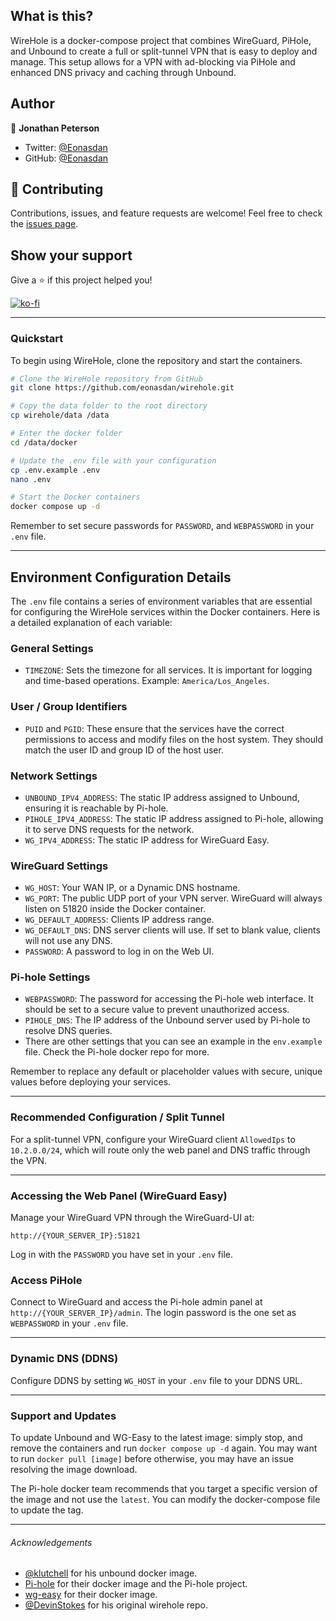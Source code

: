 
## What is this?

WireHole is a docker-compose project that combines WireGuard, PiHole, and Unbound to create a full or split-tunnel VPN that is easy to deploy and manage. This setup allows for a VPN with ad-blocking via PiHole and enhanced DNS privacy and caching through Unbound.

## Author

👤 **Jonathan Peterson**

- Twitter: [@Eonasdan](https://twitter.com/Eonasdan)
- GitHub: [@Eonasdan](https://github.com/Eonasdan)

## 🤝 Contributing

Contributions, issues, and feature requests are welcome! Feel free to check the [issues page](https://github.com/Eonasdan/wirehole/issues).

## Show your support

Give a ⭐ if this project helped you!

[![ko-fi](https://ko-fi.com/img/githubbutton_sm.svg)](https://ko-fi.com/eonasdan)

---

### Quickstart

To begin using WireHole, clone the repository and start the containers.

```bash
# Clone the WireHole repository from GitHub
git clone https://github.com/eonasdan/wirehole.git

# Copy the data folder to the root directory
cp wirehole/data /data

# Enter the docker folder
cd /data/docker

# Update the .env file with your configuration
cp .env.example .env
nano .env

# Start the Docker containers
docker compose up -d
```

Remember to set secure passwords for `PASSWORD`, and `WEBPASSWORD` in your `.env` file.

---

## Environment Configuration Details

The `.env` file contains a series of environment variables that are essential for configuring the WireHole services within the Docker containers. Here is a detailed explanation of each variable:

### General Settings

- `TIMEZONE`: Sets the timezone for all services. It is important for logging and time-based operations. Example: `America/Los_Angeles`.

### User / Group Identifiers

- `PUID` and `PGID`: These ensure that the services have the correct permissions to access and modify files on the host system. They should match the user ID and group ID of the host user.

### Network Settings

- `UNBOUND_IPV4_ADDRESS`: The static IP address assigned to Unbound, ensuring it is reachable by Pi-hole.
- `PIHOLE_IPV4_ADDRESS`: The static IP address assigned to Pi-hole, allowing it to serve DNS requests for the network.
- `WG_IPV4_ADDRESS`: The static IP address for WireGuard Easy.

### WireGuard Settings

- `WG_HOST`: Your WAN IP, or a Dynamic DNS hostname.
- `WG_PORT`: The public UDP port of your VPN server. WireGuard will always listen on 51820 inside the Docker container.
- `WG_DEFAULT_ADDRESS`: Clients IP address range.
- `WG_DEFAULT_DNS`:  DNS server clients will use. If set to blank value, clients will not use any DNS.
- `PASSWORD`: A password to log in on the Web UI.

### Pi-hole Settings

- `WEBPASSWORD`: The password for accessing the Pi-hole web interface. It should be set to a secure value to prevent unauthorized access.
- `PIHOLE_DNS`: The IP address of the Unbound server used by Pi-hole to resolve DNS queries.
- There are other settings that you can see an example in the `env.example` file. Check the Pi-hole docker repo for more.

Remember to replace any default or placeholder values with secure, unique values before deploying your services.

---

### Recommended Configuration / Split Tunnel

For a split-tunnel VPN, configure your WireGuard client `AllowedIps` to `10.2.0.0/24`, which will route only the web panel and DNS traffic through the VPN.

---

### Accessing the Web Panel (WireGuard Easy)

Manage your WireGuard VPN through the WireGuard-UI at:

`http://{YOUR_SERVER_IP}:51821`

Log in with the `PASSWORD` you have set in your `.env` file.

### Access PiHole

Connect to WireGuard and access the Pi-hole admin panel at `http://{YOUR_SERVER_IP}/admin`. The login password is the one set as `WEBPASSWORD` in your `.env` file.

---

### Dynamic DNS (DDNS)

Configure DDNS by setting `WG_HOST` in your `.env` file to your DDNS URL.

---

### Support and Updates

To update Unbound and WG-Easy to the latest image: simply stop, and remove the containers and run `docker compose up -d` again. You may want to run `docker pull [image]` before otherwise, you may have an issue resolving the image download.

The Pi-hole docker team recommends that you target a specific version of the image and not use the `latest`. You can modify the docker-compose file to update the tag.

---

###### Acknowledgements

* [@klutchell](https://github.com/klutchell/unbound-docker) for his unbound docker image.
* [Pi-hole](https://github.com/pi-hole/docker-pi-hole) for their docker image and the Pi-hole project.
* [wg-easy](https://github.com/wg-easy/wg-easy) for their docker image.
* [@DevinStokes](https://github.com/IAmStoxe) for his original wirehole repo.
